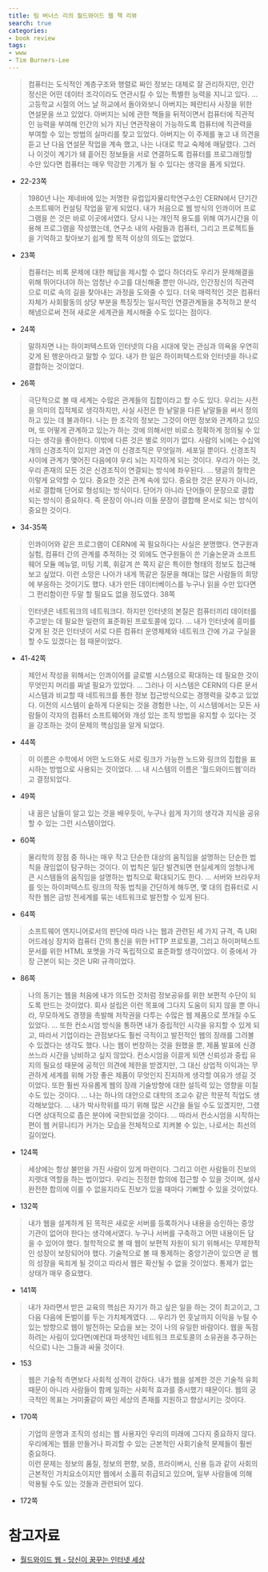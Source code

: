 ```yaml
---
title: 팀 버너스 리의 월드와이드 웹 책 리뷰
search: true
categories:
- book review
tags:
- www
- Tim Burners-Lee
---
```



> 컴퓨터는 도식적인 계층구조와 행렬로 짜인 정보는 대체로 잘 관리하지만, 인간정신은 어떤 데이터 조각이라도 연관시킬 수 있는 특별한 능력을 지니고 있다. ...
고등학교 시절의 어느 날 하교에서 돌아와보니 아버지는 페란티사 사장을 위한 연설문을 쓰고 있었다. 아버지는 뇌에 관한 책들을 뒤적이면서 컴퓨터에 직관적인 능력을 부여해 인간의 뇌가 지닌 연관작용이 가능하도록 컴퓨터에 직관력을 부여할 수 있는 방법의 실마리를 찾고 있었다. 아버지는 이 주제를 놓고 내 의견을 듣고 난 다음 연설문 작업을 계속 했고, 나는 나대로 학교 숙제에 매달렸다. 그러나 이것이 계기가 돼 흩어진 정보들을 서로 연결하도록 컴퓨터를 프로그래밍할 수만 있다면 컴퓨터는 매우 막강한 기계가 될 수 있다는 생각을 품게 되었다.
- 22-23쪽

> 1980년 나는 제네바에 있는 저명한 유럽입자물리학연구소인 CERN에서 단기간 소프트웨어 컨설팅 작업을 맡게 되었다. 내가 처음으로 웹 방식의 인콰이어 프로그램을 쓴 것은 바로 이곳에서였다. 당시 나는 개인적 용도를 위해 여가시간을 이용해 프로그램을 작성했는데, 연구소 내의 사람들과 컴퓨터, 그리고 프로젝트들을 기억하고 찾아보기 쉽게 할 목적 이상의 의도는 없었다.
- 23쪽

> 컴퓨터는 비록 문제에 대한 해답을 제시할 수 없다 하더라도 우리가 문제해결을 위해 뛰어다녀야 하는 엄청난 수고를 대신해줄 뿐만 아니라, 인간정신의 직관력으로 미로 속의 길을 찾아내는 과정을 도와줄 수 있다. 더욱 매력적인 것은 컴퓨터 자체가 사회활동의 상당 부분을 특징짓는 일시적인 연결관계들을 추적하고 분석해냄으로써 전혀 새로운 세계관을 제시해줄 수도 있다는 점이다.
- 24쪽

> 말하자면 나는 하이퍼텍스트와 인터넷의 다음 시대에 맞는 관심과 의욕을 우연히 갖게 된 행운아라고 말할 수 있다. 내가 한 일은 하이퍼텍스트와 인터넷을 하나로 결합하는 것이었다.
- 26쪽

> 극단적으로 볼 때 세계는 수많은 관계들의 집합이라고 할 수도 있다. 우리는 사전을 의미의 집적체로 생각하지만, 사실 사전은 한 낱말을 다른 낱말들을 써서 정의하고 있는 데 불과하다. 나는 한 조각의 정보는 그것이 어떤 정보와 관계하고 있으며, 또 어떻게 관계하고 있는가 하는 것에 의해서만 비로소 정확하게 정의될 수 있다는 생각을 좋아한다. 이밖에 다른 것은 별로 의미가 없다. 사람의 뇌에는 수십억 개의 신경조직이 있지만 과연 이 신경조직은 무엇일까. 세포일 뿐이다. 신경조직 사이에 관계가 맺어진 다음에야 우리 뇌는 지각하게 되는 것이다. 우리가 아는 것, 우리 존재의 모든 것은 신경조직이 연결되는 방식에 좌우된다.
...
탱글의 철학은 이렇게 요약할 수 있다. 중요한 것은 관계 속에 있다. 중요한 것은 문자가 아니라, 서로 결합해 단어로 형성되는 방식이다. 단어가 아니라 단어들이 문장으로 결합되는 방식이 중요하다. 즉 문장이 아니라 이들 문장이 결합해 문서로 되는 방식이 중요한 것이다.
- 34-35쪽


> 인콰이어와 같은 프로그램이 CERN에 꼭 필요하다는 사실은 분명했다. 연구원과 실험, 컴퓨터 간의 관계를 추적하는 것 외에도 연구원들이 쓴 기술논문과 소프트웨어 모듈 메뉴얼, 미팅 기록, 휘갈겨 쓴 쪽지 같은 특이한 형태의 정보도 접근해보고 싶었다. 이런 소망은 나아가 내게 똑같은 질문을 해대는 많은 사람들의 희망에 부응하는 것이기도 했다. 내가 만든 데이터베이스를 누구나 읽을 수만 있다면 그 편리함이란 두말 할 필요도 없을 정도였다.
38쪽


> 인터넷은 네트워크의 네트워크다. 하지만 인터넷의 본질은 컴퓨터끼리 데이터를 주고받는 데 필요한 일련의 표준화된 프로토콜에 있다. ...
내가 인터넷에 흥미를 갖게 된 것은 인터넷이 서로 다른 컴퓨터 운영체제와 네트워크 간에 가교 구실을 할 수도 있겠다는 점 때문이었다.
- 41-42쪽

> 제안서 작성을 위해서는 인콰이어를 글로벌 시스템으로 확대하는 데 필요한 것이 무엇인지 머리를 짜낼 필요가 있었다. ...
그러나 이 시스템은  CERN의 다른 문서 시스템과 비교할 때 네트워크를 통한 정보 접근방식으로는 경쟁력을 갖추고 있었다. 이전의 시스템이 숱하게 다운되는 것을 경험한 나는, 이 시스템에서는 모든 사람들이 각자의 컴퓨터 소프트웨어와 개성 있는 조직 방법을 유지할 수 있다는 것을 강조하는 것이 문제의 핵심임을 알게 되었다.
- 44쪽

> 이 이름은 수학에서 어떤 노드와도 서로 링크가 가능한 노드와 링크의 집합을 표시하는 방법으로 사용되는 것이었다. ... 내 시스템의 이름은 '월드와이드웹'이라고 결정되었다.
- 49쪽

> 내 꿈은 남들이 알고 있는 것을 배우듯이, 누구나 쉽게 자기의 생각과 지식을 공유할 수 있는 그런 시스템이었다.
- 60쪽

> 물리학의 장점 중 하나는 매우 작고 단순한 대상의 움직임을 설명하는 단순한 법칙을 끊임없이 탐구하는 것이다. 이 법칙은 일단 발견되면 현실세계의 엄청나게 큰 시스템들의 움직임을 설명하는 법칙으로 확대되기도 한다. ... 서버와 브라우저를 잇는 하이퍼텍스트 링크의 작동 법칙을 간단하게 해두면, 몇 대의 컴퓨터로 시작한 웹은 금방 전세계를 묶는 네트워크로 발전할 수 있게 된다.
- 64쪽

> 소프트웨어 엔지니어로서의 판단에 따라 나는 웹과 관련된 세 가지 규격, 즉 URI 어드레싱 장치와 컴퓨터 간의 통신을 위한 HTTP 프로토콜, 그리고 하이퍼텍스트 문서를 위한 HTML 포멧을 가각 독립적으로 표준화할 생각이었다. 이 중에서 가장 근본이 되는 것은 URI 규격이었다.
- 86쪽

> 나의 동기는 웹을 처음에 내가 의도한 것처럼 정보공유를 위한 보편적 수단이 되도록 만드는 것이었다. 회사 설립은 이런 목표에 그다지 도움이 되지 않을 뿐 아니라, 무모하게도 경쟁을 촉발해 저작권을 다투는 수많은 웹 제품으로 쪼개질 수도 있었다. ...
또한 컨소시엄 방식을 통하면 내가 중립적인 시각을 유지할 수 있게 되고, 따라서 기업이라는 관점보다도 훨씬 극적이고 발전적인 웹의 장래를 그려볼 수 있겠다는 생각도 했다. 나는 웹이 번창하는 것을 원했을 뿐, 제품 발표에 신경쓰느라 시간을 낭비하고 싶지 않았다.
컨소시엄을 이끌게 되면 신뢰성과 중립 유지의 필요성 때문에 공적인 의견에 제한을 받겠지만, 그 대신 상업적 이익과는 무관하게 세계를 위해 가장 좋은 제품이 무엇인지 진지하게 생각할 여유가 생길 것이었다. 또한 훨씬 자유롭게 웹의 장래 기술방향에 대한 설득력 있는 영향을 미칠 수도 있는 것이다.
... 나는 하나의 대안으로 대학의 조교수 같은 학문적 직업도 생각해보았다. ... 내가 박사학위를 따기 위해 많은 시간을 들일 수도 있겠지만, 그랬다면 상대적으로 좁은 분야에 국한되었을 것이다. ... 
따라서 컨소시엄을 시작하는 편이 웹 커뮤니티가 커가는 모습을 전체적으로 지켜볼 수 있는, 나로서는 최선의 길이었다. 
- 124쪽


> 세상에는 항상 불만을 가진 사람이 있게 마련이다. 그리고 이런 사람들이 진보의 지렛대 역할을 하는 법이었다. 우리는 진정한 합의에 접근할 수 있을 것이며, 설사 완전한 합의에 이를 수 없을지라도 진보가 있을 때마다 기뻐할 수 있을 것이었다.
- 132쪽

> 내가 웹을 설계하게 된 목적은 새로운 서버를 등록하거나 내용을 승인하는 중앙기관이 없어야 한다는 생각에서였다. 누구나 서버를 구축하고 어떤 내용이든 담을 수 있어야 했다. 철학적으로 볼 때 웹이 보편적 자원이 되기 위해서는 무제한적인 성장이 보장되어야 했다. 기술적으로 볼 때 통제하는 중앙기관이 있으면 곧 웹의 성장을 옥죄게 될 것이고 따라서 웹은 확산될 수 없을 것이었다. 통제가 없는 상태가 매우 중요했다.
- 141쪽

> 내가 자라면서 받은 교육의 핵심은 자기가 하고 싶은 일을 하는 것이 최고이고, 그 다음 다음에 돈벌이를 두는 가치체계였다. ... 우리가 먼 훗날까지 이익을 누릴 수 있는 방향으로 웹이 발전하는 모습을 보는 것이 나의 유일한 바람이다. 웹을 독점하려는 사림이 있다면(예컨대 파생적인 네트워크 프로토콜의 소유권을 추구하는 식으로) 나는 그들과 싸울 것이다.
- 153

> 웹은 기술적 측면보다 사회적 성격이 강하다. 내가 웹을 설계한 것은 기술적 유희 때문이 아니라 사람들이 함께 일하는 사회적 효과를 중시했기 때문이다. 웹의 궁극적인 목표는 거미줄같이 짜인 세상의 존재를 지원하고 향상시키는 것이다.
- 170쪽

> 기업의 운명과 조직의 성쇠는 웹 사용자인 우리의 미래에 그다지 중요하지 않다. 우리에게는 웹을 만들거나 파괴할 수 있는 근본적인 사회기술적 문제들이 훨씬 중요하다.  
이런 문제는 정보의 품질, 정보의 편향, 보증, 프라이버시, 신용 등과 같이 사회의 근본적인 가치요소이지만 웹에서 소홀히 취급되고 있으며, 일부 사람들에 의해 악용될 수도 있는 것들과 관련되어 있다.
- 172쪽

# 참고자료
- [월드와이드 웹 - 당신이 꿈꾸는 인터넷 세상](https://product.kyobobook.co.kr/detail/S000000694852)
